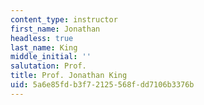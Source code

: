 ```yaml
---
content_type: instructor
first_name: Jonathan
headless: true
last_name: King
middle_initial: ''
salutation: Prof.
title: Prof. Jonathan King
uid: 5a6e85fd-b3f7-2125-568f-dd7106b3376b
---
```

